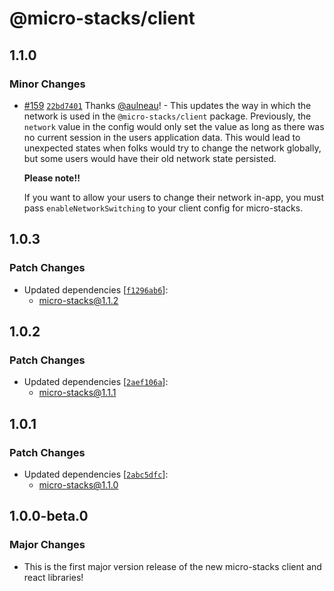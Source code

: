 # @micro-stacks/client

## 1.1.0

### Minor Changes

- [#159](https://github.com/fungible-systems/micro-stacks/pull/159) [`22bd7401`](https://github.com/fungible-systems/micro-stacks/commit/22bd7401c3a2d038036b1f43782e202aa140708d) Thanks [@aulneau](https://github.com/aulneau)! - This updates the way in which the network is used in the `@micro-stacks/client` package. Previously, the `network` value in the config would only set the value as long as there was no current session in the users application data. This would lead to unexpected states when folks would try to change the network globally, but some users would have their old network state persisted.

  **Please note!!**

  If you want to allow your users to change their network in-app, you must pass `enableNetworkSwitching` to your client config for micro-stacks.

## 1.0.3

### Patch Changes

- Updated dependencies [[`f1296ab6`](https://github.com/fungible-systems/micro-stacks/commit/f1296ab6166f2bc6c35454520047163d28f6425b)]:
  - micro-stacks@1.1.2

## 1.0.2

### Patch Changes

- Updated dependencies [[`2aef106a`](https://github.com/fungible-systems/micro-stacks/commit/2aef106a80a4476ccb4997f0199690a72732eeb1)]:
  - micro-stacks@1.1.1

## 1.0.1

### Patch Changes

- Updated dependencies [[`2abc5dfc`](https://github.com/fungible-systems/micro-stacks/commit/2abc5dfc6a825e22cbacd9d27cac3eace8363456)]:
  - micro-stacks@1.1.0

## 1.0.0-beta.0

### Major Changes

- This is the first major version release of the new micro-stacks client and react libraries!

